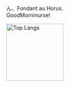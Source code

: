 ん、Fondant au Horus.  
GoodMorninurse!
<p align="left"> 
  <img alt="Top Langs" height="150px" src="https://github-readme-stats.vercel.app/api/top-langs/?username=apuspac&layout=compact&show_icons=true&theme=onedark" />
</p>
